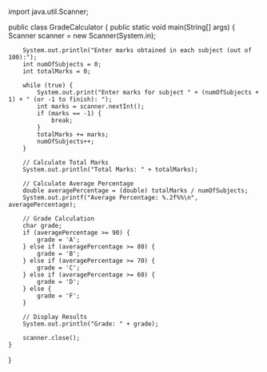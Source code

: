 import java.util.Scanner;

public class GradeCalculator {
    public static void main(String[] args) {
        Scanner scanner = new Scanner(System.in);

        System.out.println("Enter marks obtained in each subject (out of 100):");
        int numOfSubjects = 0;
        int totalMarks = 0;

        while (true) {
            System.out.print("Enter marks for subject " + (numOfSubjects + 1) + " (or -1 to finish): ");
            int marks = scanner.nextInt();
            if (marks == -1) {
                break;
            }
            totalMarks += marks;
            numOfSubjects++;
        }

        // Calculate Total Marks
        System.out.println("Total Marks: " + totalMarks);

        // Calculate Average Percentage
        double averagePercentage = (double) totalMarks / numOfSubjects;
        System.out.printf("Average Percentage: %.2f%%\n", averagePercentage);

        // Grade Calculation
        char grade;
        if (averagePercentage >= 90) {
            grade = 'A';
        } else if (averagePercentage >= 80) {
            grade = 'B';
        } else if (averagePercentage >= 70) {
            grade = 'C';
        } else if (averagePercentage >= 60) {
            grade = 'D';
        } else {
            grade = 'F';
        }

        // Display Results
        System.out.println("Grade: " + grade);

        scanner.close();
    }
}
